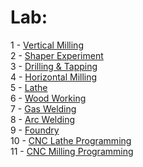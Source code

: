 # Lab: 

1 - <a href = "https://www.youtube.com/watch?v=IObtH8j0qyk&feature=youtu.be"> Vertical Milling <a><br>
2 - <a href = "https://www.youtube.com/watch?v=SknYW0bGRss&feature=youtu.be"> Shaper Experiment <a><br>
3 - <a href = "https://www.youtube.com/watch?v=-2tx-EKhwxE"> Drilling & Tapping <a><br>
4 - <a href = "https://www.youtube.com/watch?v=ngaGZugu0kg&feature=youtu.be"> Horizontal Milling <a><br>
5 - <a href = "https://www.youtube.com/watch?v=YBaVs2Poy-k"> Lathe <a><br>
6 - <a href = "https://www.youtube.com/watch?v=OQjC4AtEV2I"> Wood Working <a><br>
7 - <a href = "https://www.youtube.com/watch?v=Ph2mpnCPFng"> Gas Welding <a><br>
8 - <a href = "https://www.youtube.com/watch?v=9t-Euw1xR5M"> Arc Welding <a><br>
9 - <a href = "https://www.youtube.com/watch?v=2Nb9A8D3lfI&feature=youtu.be"> Foundry <a><br>
10 - <a href = "https://www.youtube.com/watch?v=cv2hK6gYbo4&feature=youtu.be"> CNC Lathe Programming <a><br>
11 - <a href = "https://youtu.be/jnaieoeG5V4"> CNC Milling Programming <a><br>
